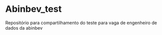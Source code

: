 # Abinbev_test
Repositório para compartilhamento do teste para vaga de engenheiro de dados da abinbev

